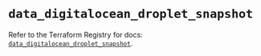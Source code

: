 # `data_digitalocean_droplet_snapshot`

Refer to the Terraform Registry for docs: [`data_digitalocean_droplet_snapshot`](https://registry.terraform.io/providers/digitalocean/digitalocean/2.49.0/docs/data-sources/droplet_snapshot).
